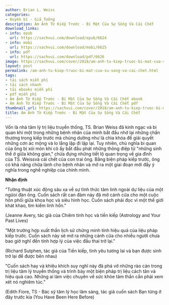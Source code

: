 ```yaml
---
author: Brian L. Weiss
categories:
- Huyền bí - Giả Tưởng
description: Ám Ảnh Từ Kiếp Trước - Bí Mật Của Sự Sống Và Cái Chết
download_links:
- info: epub
  url: https://sachvui.com/download/epub/6624
- info: mobi
  url: https://sachvui.com/download/mobi/6625
- info: pdf
  url: https://sachvui.com/download/pdf/6626
image: https://sachvui.com/cover/2018/am-anh-tu-kiep-truoc-bi-mat-cua-su-song-va-cai-chet.jpg
layout: post
permalink: /am-anh-tu-kiep-truoc-bi-mat-cua-su-song-va-cai-chet.html
tags:
- tải sách miễn phí
- tải sách nhanh
- tải ebooks miễn phí
- pdf miễn phí
- Ám Ảnh Từ Kiếp Trước - Bí Mật Của Sự Sống Và Cái Chết ebook
- Ám Ảnh Từ Kiếp Trước - Bí Mật Của Sự Sống Và Cái Chết pdf
thumbnail_url: https://sachvui.com/cover/2018/am-anh-tu-kiep-truoc-bi-mat-cua-su-song-va-cai-chet.jpg
title: Ám Ảnh Từ Kiếp Trước - Bí Mật Của Sự Sống Và Cái Chết
---
```


 <div class="item-desc text-justify"> <p>Vốn là nhà tâm lý trị liệu truyền thống, TS. Brian Weiss đã kinh ngạc và bi quan khi một trong những bệnh nhân của mình bắt đầu nhớ lại những chấn thương trong kiếp trước mà chúng dường như là chìa khóa để giải quyết những cơn ác mộng và lo lắng lặp đi lặp lại. Tuy nhiên, chủ nghĩa bi quan của ông bị xói mòn khi cô ấy bắt đầu phát những thông điệp từ "những sinh thể ở giữa không gian," chứa đựng những tiết lộ quan trọng về gia đình của TS. Weissvà cái chết của con trai ông. Bằng biện pháp kiếp trước, ông có khả năng chữa lành cho bệnh nhân và mở ra một giai đoạn mới đầy ý nghĩa trong nghề nghiệp của chính mình.</p><p><strong>Nhận định</strong></p><p>"Tường thuật xúc động sâu xa về sự tĩnh thức tâm linh ngoài dự liệu của một ngừoi đàn ông. Cuốn sách rất can đảm này đã mở cánh cửa cho một cuộc hôn phối giữa khoa học và siêu hình học. Cuốn sách phải đọc vì một thế giới khát khao, tìm kiếm linh hồn."</p><p>(Jeanne Avery, tác giả của Chiêm tinh học và tiền kiếp (Astrology and Your Past Lives)</p><p>"Một trường hợp xuất thần lịch sử chứng minh tính hiệu quả của liệu pháp kiếp trước. Cuốn sách này sẽ mở ra những cánh cửa cho nhiều người chưa bao giờ nghĩ đến tính hợp lý của việc đầu thai trở lại."</p><p>(Richard Sutphen, tác giả của Tiền kiếp, tình yêu tương lai và bạn được sinh trở lại để được bên nhau)</p><p>"Cuốn sách hay và khiêu khích suy nghĩ này đã phá vở những rào cản trong trị liệu tâm lý truyền thống và trình bày một biện pháp trị liệu cách tân và hiệu quả cao. Những ai làm việc chuyên về sức khỏe tâm thần cần phải xem xét nó nghiêm túc."</p><p>(Edith Fiore, TS - Bác sỹ tâm lý học lâm sàng, tác giả cuốn sách Bạn từng ở đây trước kia (You Have Been Here Before)</p> </div>
